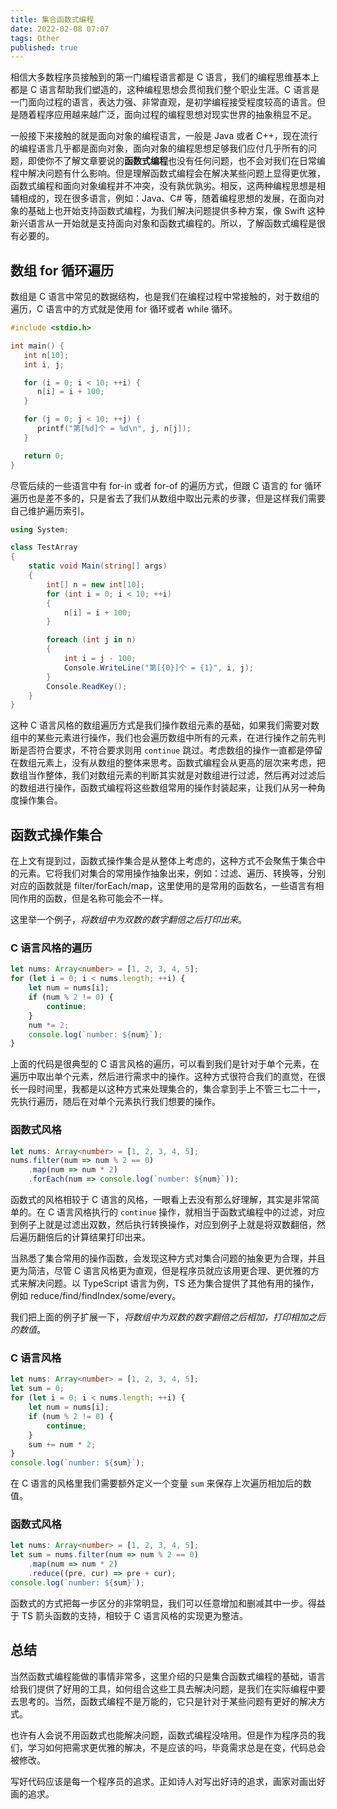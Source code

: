 ```yaml
---
title: 集合函数式编程
date: 2022-02-08 07:07
tags: Other
published: true
---
```


相信大多数程序员接触到的第一门编程语言都是 C 语言，我们的编程思维基本上都是 C 语言帮助我们塑造的，这种编程思想会贯彻我们整个职业生涯。C 语言是一门面向过程的语言，表达力强、非常直观，是初学编程接受程度较高的语言。但是随着程序应用越来越广泛，面向过程的编程思想对现实世界的抽象稍显不足。

<!-- more -->

一般接下来接触的就是面向对象的编程语言，一般是 Java 或者 C++，现在流行的编程语言几乎都是面向对象，面向对象的编程思想足够我们应付几乎所有的问题，即使你不了解文章要说的**函数式编程**也没有任何问题，也不会对我们在日常编程中解决问题有什么影响。但是理解函数式编程会在解决某些问题上显得更优雅，函数式编程和面向对象编程并不冲突，没有孰优孰劣。相反，这两种编程思想是相辅相成的，现在很多语言，例如：Java、C# 等，随着编程思想的发展，在面向对象的基础上也开始支持函数式编程，为我们解决问题提供多种方案，像 Swift 这种新兴语言从一开始就是支持面向对象和函数式编程的。所以，了解函数式编程是很有必要的。

## 数组 for 循环遍历

数组是 C 语言中常见的数据结构，也是我们在编程过程中常接触的，对于数组的遍历，C 语言中的方式就是使用 for 循环或者 while 循环。

```c
#include <stdio.h>

int main() {
   int n[10];
   int i, j;

   for (i = 0; i < 10; ++i) {
      n[i] = i + 100;
   }

   for (j = 0; j < 10; ++j) {
      printf("第[%d]个 = %d\n", j, n[j]);
   }

   return 0;
}
```

尽管后续的一些语言中有 for-in 或者 for-of 的遍历方式，但跟 C 语言的 for 循环遍历也是差不多的，只是省去了我们从数组中取出元素的步骤，但是这样我们需要自己维护遍历索引。

```csharp
using System;

class TestArray
{
    static void Main(string[] args)
    {
        int[] n = new int[10];
        for (int i = 0; i < 10; ++i)
        {
            n[i] = i + 100;
        }

        foreach (int j in n)
        {
            int i = j - 100;
            Console.WriteLine("第[{0}]个 = {1}", i, j);
        }
        Console.ReadKey();
    }
}
```

这种 C 语言风格的数组遍历方式是我们操作数组元素的基础，如果我们需要对数组中的某些元素进行操作，我们也会遍历数组中所有的元素，在进行操作之前先判断是否符合要求，不符合要求则用 `continue` 跳过。考虑数组的操作一直都是停留在数组元素上，没有从数组的整体来思考。函数式编程会从更高的层次来考虑，把数组当作整体，我们对数组元素的判断其实就是对数组进行过滤，然后再对过滤后的数组进行操作，函数式编程将这些数组常用的操作封装起来，让我们从另一种角度操作集合。

## 函数式操作集合

在上文有提到过，函数式操作集合是从整体上考虑的，这种方式不会聚焦于集合中的元素。它将我们对集合的常用操作抽象出来，例如：过滤、遍历、转换等，分别对应的函数就是 filter/forEach/map，这里使用的是常用的函数名，一些语言有相同作用的函数，但是名称可能会不一样。

这里举一个例子，*将数组中为双数的数字翻倍之后打印出来*。

### C 语言风格的遍历

```typescript
let nums: Array<number> = [1, 2, 3, 4, 5];
for (let i = 0; i < nums.length; ++i) {
    let num = nums[i];
    if (num % 2 != 0) {
        continue;
    }
    num *= 2;
    console.log(`number: ${num}`);
}
```

上面的代码是很典型的 C 语言风格的遍历，可以看到我们是针对于单个元素，在遍历中取出单个元素，然后进行需求中的操作。这种方式很符合我们的直觉，在很长一段时间里，我都是以这种方式来处理集合的，集合拿到手上不管三七二十一，先执行遍历，随后在对单个元素执行我们想要的操作。

### 函数式风格

```typescript
let nums: Array<number> = [1, 2, 3, 4, 5];
nums.filter(num => num % 2 == 0)
    .map(num => num * 2)
    .forEach(num => console.log(`number: ${num}`));
```

函数式的风格相较于 C 语言的风格，一眼看上去没有那么好理解，其实是非常简单的。在 C 语言风格执行的 `continue` 操作，就相当于函数式编程中的过滤，对应到例子上就是过滤出双数，然后执行转换操作，对应到例子上就是将双数翻倍，然后遍历翻倍后的计算结果打印出来。

当熟悉了集合常用的操作函数，会发现这种方式对集合问题的抽象更为合理，并且更为简洁，尽管 C 语言风格更为直观，但是程序员就应该用更合理、更优雅的方式来解决问题。以 TypeScript 语言为例，TS 还为集合提供了其他有用的操作，例如 reduce/find/findIndex/some/every。

我们把上面的例子扩展一下，*将数组中为双数的数字翻倍之后相加，打印相加之后的数值*。

### C 语言风格

```typescript
let nums: Array<number> = [1, 2, 3, 4, 5];
let sum = 0;
for (let i = 0; i < nums.length; ++i) {
    let num = nums[i];
    if (num % 2 != 0) {
        continue;
    }
    sum += num * 2;
}
console.log(`number: ${sum}`);
```

在 C 语言的风格里我们需要额外定义一个变量 `sum` 来保存上次遍历相加后的数值。

### 函数式风格

```typescript
let nums: Array<number> = [1, 2, 3, 4, 5];
let sum = nums.filter(num => num % 2 == 0)
    .map(num => num * 2)
    .reduce((pre, cur) => pre + cur);
console.log(`number: ${sum}`);
```

函数式的方式把每一步区分的非常明显，我们可以任意增加和删减其中一步。得益于 TS 箭头函数的支持，相较于 C 语言风格的实现更为整洁。

## 总结

当然函数式编程能做的事情非常多，这里介绍的只是集合函数式编程的基础，语言给我们提供了好用的工具，如何组合这些工具去解决问题，是我们在实际编程中要去思考的。当然，函数式编程不是万能的，它只是针对于某些问题有更好的解决方式。

也许有人会说不用函数式也能解决问题，函数式编程没啥用。但是作为程序员的我们，学习如何把需求更优雅的解决，不是应该的吗，毕竟需求总是在变，代码总会被修改。

写好代码应该是每一个程序员的追求。正如诗人对写出好诗的追求，画家对画出好画的追求。
